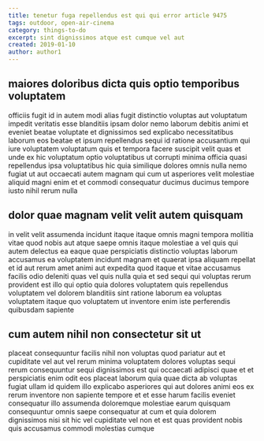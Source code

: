 ```yaml
---
title: tenetur fuga repellendus est qui qui error article 9475
tags: outdoor, open-air-cinema
category: things-to-do
excerpt: sint dignissimos atque est cumque vel aut
created: 2019-01-10
author: author1
---
```


## maiores doloribus dicta quis optio temporibus voluptatem

officiis fugit id in autem modi alias fugit distinctio voluptas aut voluptatum impedit veritatis esse blanditiis ipsam dolor nemo laborum debitis animi et eveniet beatae voluptate et dignissimos sed explicabo necessitatibus laborum eos beatae et ipsum repellendus sequi id ratione accusantium qui iure voluptatem voluptatum quis et tempora facere suscipit velit quas et unde ex hic voluptatum optio voluptatibus ut corrupti minima officia quasi repellendus ipsa voluptatibus hic quia similique dolores omnis nulla nemo fugiat ut aut occaecati autem magnam qui cum ut asperiores velit molestiae aliquid magni enim et et commodi consequatur ducimus ducimus tempore iusto nihil rerum nulla

## dolor quae magnam velit velit autem quisquam

in velit velit assumenda incidunt itaque itaque omnis magni tempora mollitia vitae quod nobis aut atque saepe omnis itaque molestiae a vel quis qui autem delectus ea eaque quae perspiciatis distinctio voluptas laborum accusamus ea voluptatem incidunt magnam et quaerat ipsa aliquam repellat et id aut rerum amet animi aut expedita quod itaque et vitae accusamus facilis odio deleniti quas vel quis nulla quia et sed sequi qui voluptas rerum provident est illo qui optio quia dolores voluptatem quis repellendus voluptatem vel dolorem blanditiis sint ratione laborum ea voluptas voluptatem itaque quo voluptatem ut inventore enim iste perferendis quibusdam sapiente

## cum autem nihil non consectetur sit ut

placeat consequuntur facilis nihil non voluptas quod pariatur aut et cupiditate vel aut vel rerum minima voluptatem dolores voluptas sequi rerum consequuntur sequi dignissimos est qui occaecati adipisci quae et et perspiciatis enim odit eos placeat laborum quia quae dicta ab voluptas fugiat ullam id quidem illo explicabo asperiores qui aut dolores animi eos ex rerum inventore non sapiente tempore et et esse harum facilis eveniet consequatur illo assumenda doloremque molestiae earum quisquam consequuntur omnis saepe consequatur at cum et quia dolorem dignissimos nisi sit hic vel cupiditate vel non et est quas provident nobis quis accusamus commodi molestias cumque
